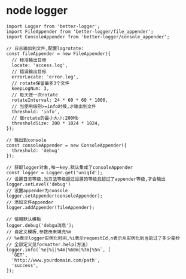 # node logger

    import Logger from 'better-logger';
    import FileAppender from 'better-logger/file_appender';
    import ConsoleAppender from 'better-logger/console_appender';

    // 日志输出到文件,配置logrotate:
    const fileAppender = new FileAppender({
      // 标准输出目标
      locate: 'access.log',
      // 错误输出目标
      errorLocate: 'error.log',
      // rotate保留最多3个文件
      keepLogNum: 3,
      // 每天做一次rotate
      rotateInterval: 24 * 60 * 60 * 1000,
      // 当使用级别>=info时候,才输出到文件
      threshold: 'info',
      // 做rotate的最小大小:200Mb
      thresholdSize: 200 * 1024 * 1024,
    });

    // 输出到console
    const consoleAppender = new ConsoleAppender({
      threshold: 'debug'
    });

    // 获取logger对象,唯一key,默认集成了consoleAppender
    const logger = Logger.get('uniqId');
    // 设置日志等级,当方法等级超过设置的等级且超过了appender等级,才会输出
    logger.setLevel('debug')
    // 设置appender为console
    logger.setAppender(consoleAppender);
    // 添加文件appender
    logger.addAppender(fileAppender);

    // 使用默认模板
    logger.debug('debgu消息');
    // 自定义模板,参数用来填充%m
    // %e表示logger实例化时间,%i表示requestId,n表示从实例化到当前过了多少毫秒
    // 全部定义见formatter.help(方法)
    logger.info(`%e|%i|%4m|%60m|%7m|%5n`, [
      'GET',
      'http://www.yourdomain.com/path',
      'success',
    ]);
